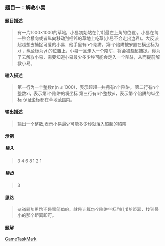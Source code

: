 ### 题目一：解救小易
#### 题目描述
>有一片1000×1000的草地，小易初始站在(1,1)(最左上角的位置)。小易在每一秒会横向或者纵向移动到相邻的草地上吃草(小易不会走出边界)。大反派超超想去捕捉可爱的小易，他手里有n个陷阱。第i个陷阱被安置在横坐标为xi ，纵坐标为yi 的位置上，小易一旦走入一个陷阱，将会被超超捕捉。你为了去解救小易，需要知道小易最少多少秒可能会走入一个陷阱，从而提前解救小易。
#### 输入描述
>第一行为一个整数n(n ≤ 1000)，表示超超一共拥有n个陷阱。
第二行有n个整数xi，表示第i个陷阱的横坐标
第三行有n个整数yi，表示第i个陷阱的纵坐标
保证坐标都在草地范围内。
#### 输出描述
>输出一个整数,表示小易最少可能多少秒就落入超超的陷阱
#### 示例
##### 输入
>3
4 6 8
1 2 1
##### 输出
>3

#### 思路
>这道题的思路还是蛮简单的，就是计算每个陷阱坐标到(1,1)的距离，找到最小的那个距离即可。

#### 题解
[GameTaskMark](https://github.com/WavyPeng/CompanyProgramTest/edit/master/src/netease/y2017/SaveXiaoYi.java)
